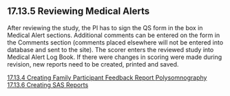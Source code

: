 ## 17.13.5 Reviewing Medical Alerts

After reviewing the study, the PI has to sign the QS form in the box in Medical Alert sections.  Additional comments can be entered on the form in the Comments section (comments placed elsewhere will not be entered into database and sent to the site). The scorer enters the reviewed study into Medical Alert Log Book. If there were changes in scoring were made during revision, new reports need to be created, printed and saved.


<div class="center">
<div class="btn-group">
  <a href=":pages_path:/manuals/polysomnography/17-13-04-family-ppt-feedback-report.md" class="btn btn-default">
    <span class="glyphicon glyphicon-chevron-left"></span>
    17.13.4 Creating Family Participant Feedback Report
  </a>

  <a href=":pages_path:/manuals/polysomnography" class="btn btn-default">
    <span class="glyphicon glyphicon-chevron-up"></span>
    Polysomnography
  </a>

  <a href=":pages_path:/manuals/polysomnography/17-13-06-creating-sas-reports.md" class="btn btn-success">
    17.13.6 Creating SAS Reports
    <span class="glyphicon glyphicon-chevron-right"></span>
  </a>
</div>
</div>

